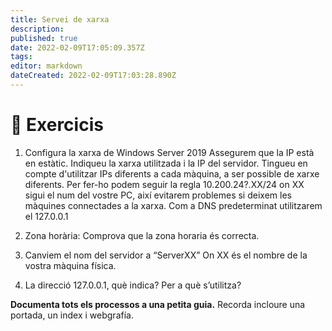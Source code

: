 ```yaml
---
title: Servei de xarxa
description: 
published: true
date: 2022-02-09T17:05:09.357Z
tags: 
editor: markdown
dateCreated: 2022-02-09T17:03:28.890Z
---
```


<!--- [:clipboard: Solucions *Accedeix als resultats dels exercicis (Només professors)*](solucions)
{.links-list}-->
# :pencil: Exercicis
1. Configura la xarxa de Windows Server 2019
Assegurem que la IP està en estàtic. Indiqueu la xarxa utilitzada i la IP del servidor. Tingueu en compte d'utilitzar IPs diferents a cada màquina, a ser possible de xarxe diferents. Per fer-ho podem seguir la regla 10.200.24?.XX/24 on XX sigui el num del vostre PC, així evitarem problemes si deixem les màquines connectades a la xarxa. Com a DNS predeterminat utilitzarem el 127.0.0.1

2. Zona horària: Comprova que la zona horaria és correcta.

3. Canviem el nom del servidor a “ServerXX” On XX és el nombre de la vostra màquina física.

4. La direcció 127.0.0.1, què indica? Per a què s’utilitza?


**Documenta tots els processos a una petita guia.** Recorda incloure una portada, un index i webgrafía.
